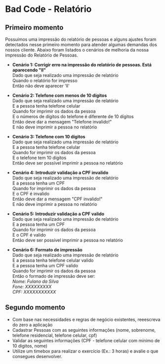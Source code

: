 # Bad Code - Relatório

## Primeiro momento
Possuímos uma impressão do relatório de pessoas e alguns ajustes foram detectados
nesse primeiro momento para atender algumas demandas dos nossos cliente. 
Abaixo foram listados o cenários de melhoria da nossa impressão do Relatório de Pessoas.

* **Cenário 1: Corrigir erro na impressão do relatório de pessoas. Está aparecendo "ll"**<br>
Dado que seja realizado uma impressão de relatório<br> 
Quando o relatório for impresso<br>
Então não deve aparecer 'll'<br>

* **Cenário 2: Telefone com menos de 10 dígitos**<br>
Dado que seja realizado uma impressão de relatório <br>
 E a pessoa tenha telefone celular<br> 
Quando for imprimir os dados da pessoa<br> 
 E o números de dígitos do telefone é diferente de 10 dígitos<br>
Então deve dar a mensagem "Telefone invalido!"<br>
 E não deve imprimir a pessoa no relatório<br>

* **Cenário 3: Telefone com 10 dígitos**<br>
Dado que seja realizado uma impressão de relatório <br>
 E a pessoa tenha telefone celular<br> 
Quando for imprimir os dados da pessoa<br> 
 E o telefone tem 10 dígitos<br>
Então deve ser possível imprimir a pessoa no relatório<br>
 
* **Cenário 4: Introduzir validação a CPF invalido**<br>
Dado que seja realizado uma impressão de relatório<br>
 E a pessoa tenha um CPF<br>
Quando for imprimir os dados da pessoa <br>
 E o CPF é invalido<br>
Então deve dar a mensagem "CPF invalido!"<br>
 E não deve imprimir a pessoa no relatório<br>
 
* **Cenário 5: Introduzir validação a CPF valido**<br>
Dado que seja realizado uma impressão de relatório<br>
 E a pessoa tenha um CPF<br>
Quando for imprimir os dados da pessoa <br>
 E o CPF é valido<br>
Então deve ser possível imprimir a pessoa no relatório<br>

* **Cenário 6: Formato de impressão**<br> 
Dado que seja realizado uma impressão de relatório<br> 
 E a pessoa tenha telefone celular valido<br>
 E a pessoa tenha um CPF valido<br>
Quando for imprimir os dados da pessoa <br>
Então o formado de impressão deve ser:<br>
*Nome: Fulano da Silva<br>
Fone: XXXXXXXXX<br>
CPF: XXXXXXXXXXX<br>*

## Segundo momento
* Com base nas necessidades e regras de negócio existentes, reeescreva do zero a aplicação
* Cadastrar Pessoas com as seguintes informações (nome, sobrenome, telefone residencial, telefone celular, cpf)
* Validar as seguintes informações (CPF - telefone celular com mínimo de 10 digitos, nome)
* Utilize um timebox para realizar o exercício (Ex.: 3 horas) e avalie o que consegues desenvolver.

